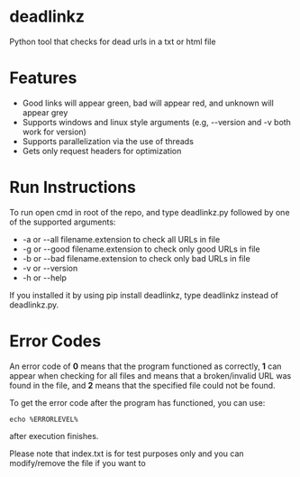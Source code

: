 # deadlinkz
Python tool that checks for dead urls in a txt or html file

# Features
* Good links will appear green, bad will appear red, and unknown will appear grey
* Supports windows and linux style arguments (e.g, --version and -v both work for version)
* Supports parallelization via the use of threads
* Gets only request headers for optimization

# Run Instructions

To run open cmd in root of the repo, and type deadlinkz.py followed by one of the supported arguments:

* -a or --all filename.extension to check all URLs in file
* -g or --good filename.extension to check only good URLs in file
* -b or --bad filename.extension to check only bad URLs in file
* -v or --version
* -h or --help

If you installed it by using pip install deadlinkz, type deadlinkz instead of deadlinkz.py.

# Error Codes

An error code of **0** means that the program functioned as correctly, **1** can appear when checking for all files and means that
a broken/invalid URL was found in the file, and **2** means that the specified file could not be found.

To get the error code after the program has functioned, you can use:

`echo %ERRORLEVEL%`

after execution finishes.

Please note that index.txt is for test purposes only and you can modify/remove the file if you want to

